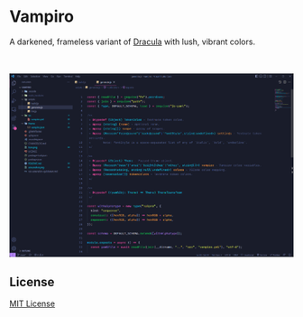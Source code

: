 # Vampiro

A darkened, frameless variant of [Dracula](https://marketplace.visualstudio.com/items?itemName=dracula-theme.theme-dracula) with lush, vibrant colors.

\
\
![Screenshot](screenshot.png)

## License

[MIT License](./LICENSE)
